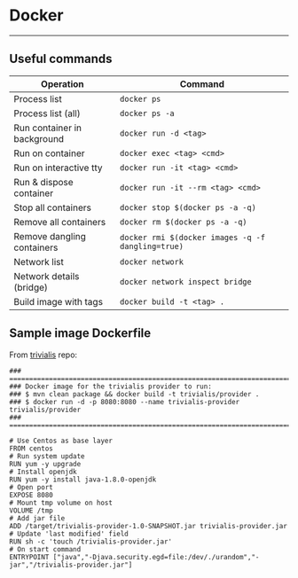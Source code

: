 # Docker
---
## Useful commands

| Operation                   | Command                                           |  
|-----------------------------| --------------------------------------------------|  
| Process list                | `docker ps`                                       |  
| Process list (all)          | `docker ps -a`                                    |  
| Run container in background | `docker run -d <tag>`                             |  
| Run on container            | `docker exec <tag> <cmd>`                         |  
| Run on interactive tty      | `docker run -it <tag> <cmd>`                      |  
| Run & dispose container     | `docker run -it --rm <tag> <cmd>`                      |  
| Stop all containers         | `docker stop $(docker ps -a -q)`                  |  
| Remove all containers       | `docker rm $(docker ps -a -q)`                    |  
| Remove dangling containers  | `docker rmi $(docker images -q -f dangling=true)` |  
| Network list                | `docker network`                                  |  
| Network details (bridge)    | `docker network inspect bridge`                   |  
| Build image with tags       | `docker build -t <tag> .`                         |  

## Sample image Dockerfile

From [trivialis](https://github.com/apycazo/trivialis) repo:
```
### ==========================================================================
### Docker image for the trivialis provider to run:
### $ mvn clean package && docker build -t trivialis/provider .
### $ docker run -d -p 8080:8080 --name trivialis-provider trivialis/provider
### ==========================================================================

# Use Centos as base layer
FROM centos
# Run system update
RUN yum -y upgrade
# Install openjdk
RUN yum -y install java-1.8.0-openjdk
# Open port
EXPOSE 8080
# Mount tmp volume on host
VOLUME /tmp
# Add jar file
ADD /target/trivialis-provider-1.0-SNAPSHOT.jar trivialis-provider.jar
# Update 'last modified' field
RUN sh -c 'touch /trivialis-provider.jar'
# On start command
ENTRYPOINT ["java","-Djava.security.egd=file:/dev/./urandom","-jar","/trivialis-provider.jar"]
```
